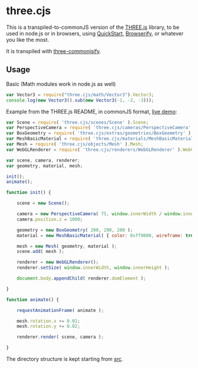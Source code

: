 # three.cjs

This is a transpiled-to-commonJS version of the [THREE.js](http://threejs.org/) library, to be used in node.js or in browsers, using [QuickStart](https://github.com/spotify/quickstart), [Browserify](https://github.com/substack/node-browserify), or whatever you like the most.

It is transpiled with [three-commonjsify](https://github.com/kamicane/three-commonjsify).

## Usage

Basic (Math modules work in node.js as well)
```js
var Vector3 = require("three.cjs/math/Vector3").Vector3;
console.log(new Vector3().sub(new Vector3(-1, -2, -3)));
```

Example from the THREE.js README, in commonJS format, [live demo](http://requirebin.com/?gist=b7fe528d8059a7403960):
```js
var Scene = require( 'three.cjs/scenes/Scene' ).Scene;
var PerspectiveCamera = require( 'three.cjs/cameras/PerspectiveCamera' ).PerspectiveCamera;
var BoxGeometry = require( 'three.cjs/extras/geometries/BoxGeometry' ).BoxGeometry;
var MeshBasicMaterial = require( 'three.cjs/materials/MeshBasicMaterial' ).MeshBasicMaterial;
var Mesh = require( 'three.cjs/objects/Mesh' ).Mesh;
var WebGLRenderer = require( 'three.cjs/renderers/WebGLRenderer' ).WebGLRenderer;

var scene, camera, renderer;
var geometry, material, mesh;

init();
animate();

function init() {

    scene = new Scene();

    camera = new PerspectiveCamera( 75, window.innerWidth / window.innerHeight, 1, 10000 );
    camera.position.z = 1000;

    geometry = new BoxGeometry( 200, 200, 200 );
    material = new MeshBasicMaterial( { color: 0xff0000, wireframe: true } );

    mesh = new Mesh( geometry, material );
    scene.add( mesh );

    renderer = new WebGLRenderer();
    renderer.setSize( window.innerWidth, window.innerHeight );

    document.body.appendChild( renderer.domElement );

}

function animate() {

    requestAnimationFrame( animate );

    mesh.rotation.x += 0.01;
    mesh.rotation.y += 0.02;

    renderer.render( scene, camera );

}
```

The directory structure is kept starting from [src](https://github.com/mrdoob/three.js/tree/master/src).
